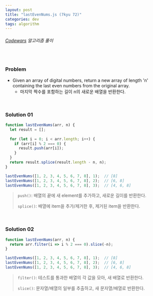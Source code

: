 ```yaml
---
layout: post
title: "lastEvenNums.js (7kyu 72)"
categories: dev
tags: algorithm
---
```


###### [Codewars](https://www.codewars.com) 알고리즘 풀이

<br>

### Problem

- Given an array of digital numbers, return a new array of length 'n' containing the last even numbers from the original array.
  - 마지막 짝수를 포함하는 길이 n의 새로운 배열을 반환한다.

<br>

### Solution 01

```js
function lastEvenNums(arr, n) {
  let result = [];
  
  for (let i = 0; i < arr.length; i++) {
    if (arr[i] % 2 === 0) {
      result.push(arr[i]);
    }
  }
  return result.splice(result.length - n, n);
}

lastEvenNums([1, 2, 3, 4, 5, 6, 7, 8], 1);  // [8]
lastEvenNums([1, 2, 3, 4, 5, 6, 7, 8], 2);  // [6, 8]
lastEvenNums([1, 2, 3, 4, 5, 6, 7, 8], 3);  // [4, 6, 8]
```

> `push()`: 배열의 끝에 새 element를 추가하고, 새로운 길이를 반환한다.
>
> `splice()`: 배열에 item을 추가/제거한 후, 제거된 item을 반환한다.

<br>

### Solution 02

```js
function lastEvenNums(arr, n) {
  return arr.filter(i => i % 2 === 0).slice(-n);
}

lastEvenNums([1, 2, 3, 4, 5, 6, 7, 8], 1);  // [8]
lastEvenNums([1, 2, 3, 4, 5, 6, 7, 8], 2);  // [6, 8]
lastEvenNums([1, 2, 3, 4, 5, 6, 7, 8], 3);  // [4, 6, 8]
```

> `filter()`: 테스트를 통과한 배열의 각 값을 모아, 새 배열로 반환한다.
>
> `slice()`: 문자열/배열의 일부를 추출하고, 새 문자열/배열로 반환한다.

<br>

<br>